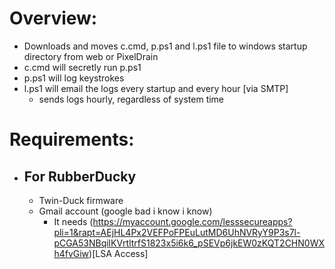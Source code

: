 # Overview:
- Downloads and moves c.cmd, p.ps1 and l.ps1 file to windows startup directory from web or PixelDrain
- c.cmd will secretly run p.ps1
- p.ps1 will log keystrokes
- l.ps1 will email the logs every startup and every hour [via SMTP]
  - sends logs hourly, regardless of system time
# Requirements:
 - ## For RubberDucky
    - Twin-Duck firmware
    - Gmail account (google bad i know i know)
      - It needs (https://myaccount.google.com/lesssecureapps?pli=1&rapt=AEjHL4Px2VEFPoFPEuLutMD6UhNVRyY9P3s7l-pCGA53NBqilKVrtltrfS1823x5i6k6_pSEVp6jkEW0zKQT2CHN0WXh4fvGiw)[LSA Access]
